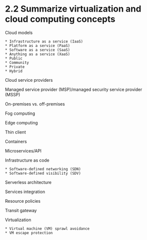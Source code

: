 # 2.2 Summarize virtualization and cloud computing concepts

Cloud models
    
    * Infrastructure as a service (IaaS)
    * Platform as a service (PaaS)
    * Software as a service (SaaS)
    * Anything as a service (XaaS)
    * Public
    * Community
    * Private
    * Hybrid

Cloud service providers

Managed service provider (MSP)/managed security service provider (MSSP)

On-premises vs. off-premises

Fog computing

Edge computing

Thin client

Containers

Microservices/API

Infrastructure as code

    * Software-defined networking (SDN)
    * Software-defined visibility (SDV)

Serverless architecture

Services integration

Resource policies

Transit gateway

Virtualization

    * Virtual machine (VM) sprawl avoidance
    * VM escape protection